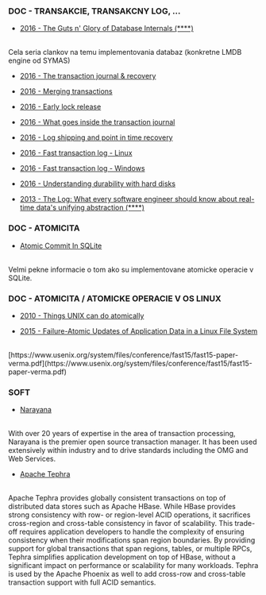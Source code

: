 ### DOC - TRANSAKCIE, TRANSAKCNY LOG, ...

- [2016 - The Guts n' Glory of Database Internals (****)](https://ayende.com/blog/posts/series/174337/the-guts-n-glory-of-database-internals)
<br>
Cela seria clankov na temu implementovania databaz (konkretne LMDB engine od SYMAS)

 - [2016 - The transaction journal & recovery](https://ayende.com/blog/175075/voron-internals-the-transaction-journal-recovery)

 - [2016 - Merging transactions](https://ayende.com/blog/174945/the-guts-n-glory-of-database-internals-merging-transactions)

 - [2016 - Early lock release](https://ayende.com/blog/174946/the-guts-n-glory-of-database-internals-early-lock-release)

 - [2016 - What goes inside the transaction journal](https://ayende.com/blog/174916/the-guts-n-glory-of-database-internals-what-goes-inside-the-transaction-journal?key=9f2e9fc51b95457eaa6029d82dba9aba)

 - [2016 - Log shipping and point in time recovery](https://ayende.com/blog/174917/the-guts-n-glory-of-database-internals-log-shipping-and-point-in-time-recovery)

 - [2016 - Fast transaction log - Linux](https://ayende.com/blog/174753/fast-transaction-log-linux)

 - [2016 - Fast transaction log - Windows](https://ayende.com/blog/174785/fast-transaction-log-windows)

 - [2016 - Understanding durability with hard disks](https://ayende.com/blog/174563/the-guts-n-glory-of-database-internals-understanding-durability-with-hard-disks)

- [2013 - The Log: What every software engineer should know about real-time data's unifying abstraction (****)](https://engineering.linkedin.com/distributed-systems/log-what-every-software-engineer-should-know-about-real-time-datas-unifying)


### DOC - ATOMICITA

- [Atomic Commit In SQLite](https://www.sqlite.org/atomiccommit.html)
<br>
Velmi pekne informacie o tom ako su implementovane atomicke operacie v SQLite.


### DOC - ATOMICITA / ATOMICKE OPERACIE V OS LINUX

- [2010 - Things UNIX can do atomically](http://rcrowley.org/2010/01/06/things-unix-can-do-atomically.html)

- [2015 - Failure-Atomic Updates of Application Data in a Linux File System](https://www.usenix.org/conference/fast15/technical-sessions/presentation/verma)
<br>
[https://www.usenix.org/system/files/conference/fast15/fast15-paper-verma.pdf](https://www.usenix.org/system/files/conference/fast15/fast15-paper-verma.pdf)


### SOFT

- [Narayana](http://narayana.io/)
<br>
With over 20 years of expertise in the area of transaction processing, Narayana is the premier open source transaction manager. It has been used extensively within industry and to drive standards including the OMG and Web Services.


- [Apache Tephra](http://tephra.incubator.apache.org/)
<br>
Apache Tephra provides globally consistent transactions on top of distributed data stores such as Apache HBase. While HBase provides strong consistency with row- or region-level ACID operations, it sacrifices cross-region and cross-table consistency in favor of scalability. This trade-off requires application developers to handle the complexity of ensuring consistency when their modifications span region boundaries. By providing support for global transactions that span regions, tables, or multiple RPCs, Tephra simplifies application development on top of HBase, without a significant impact on performance or scalability for many workloads.
Tephra is used by the Apache Phoenix as well to add cross-row and cross-table transaction support with full ACID semantics.

